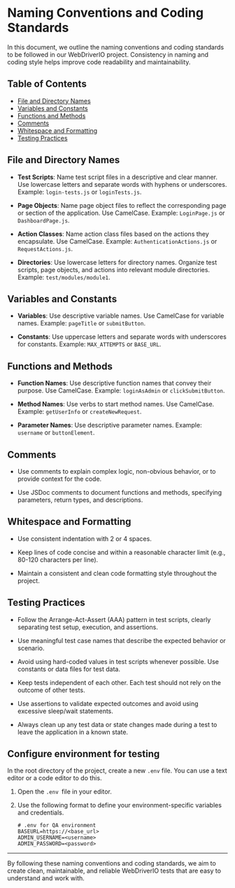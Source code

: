 # Naming Conventions and Coding Standards

In this document, we outline the naming conventions and coding standards to be followed in our WebDriverIO project. Consistency in naming and coding style helps improve code readability and maintainability.

## Table of Contents

- [File and Directory Names](#file-and-directory-names)
- [Variables and Constants](#variables-and-constants)
- [Functions and Methods](#functions-and-methods)
- [Comments](#comments)
- [Whitespace and Formatting](#whitespace-and-formatting)
- [Testing Practices](#testing-practices)

## File and Directory Names

- **Test Scripts**: Name test script files in a descriptive and clear manner. Use lowercase letters and separate words with hyphens or underscores. Example: `login-tests.js` or `loginTests.js`.

- **Page Objects**: Name page object files to reflect the corresponding page or section of the application. Use CamelCase. Example: `LoginPage.js` or `DashboardPage.js`.

- **Action Classes**: Name action class files based on the actions they encapsulate. Use CamelCase. Example: `AuthenticationActions.js` or `RequestActions.js`.

- **Directories**: Use lowercase letters for directory names. Organize test scripts, page objects, and actions into relevant module directories. Example: `test/modules/module1`.

## Variables and Constants

- **Variables**: Use descriptive variable names. Use CamelCase for variable names. Example: `pageTitle` or `submitButton`.

- **Constants**: Use uppercase letters and separate words with underscores for constants. Example: `MAX_ATTEMPTS` or `BASE_URL`.

## Functions and Methods

- **Function Names**: Use descriptive function names that convey their purpose. Use CamelCase. Example: `loginAsAdmin` or `clickSubmitButton`.

- **Method Names**: Use verbs to start method names. Use CamelCase. Example: `getUserInfo` or `createNewRequest`.

- **Parameter Names**: Use descriptive parameter names. Example: `username` or `buttonElement`.

## Comments

- Use comments to explain complex logic, non-obvious behavior, or to provide context for the code.

- Use JSDoc comments to document functions and methods, specifying parameters, return types, and descriptions.

## Whitespace and Formatting

- Use consistent indentation with 2 or 4 spaces.

- Keep lines of code concise and within a reasonable character limit (e.g., 80-120 characters per line).

- Maintain a consistent and clean code formatting style throughout the project.

## Testing Practices

- Follow the Arrange-Act-Assert (AAA) pattern in test scripts, clearly separating test setup, execution, and assertions.

- Use meaningful test case names that describe the expected behavior or scenario.

- Avoid using hard-coded values in test scripts whenever possible. Use constants or data files for test data.

- Keep tests independent of each other. Each test should not rely on the outcome of other tests.

- Use assertions to validate expected outcomes and avoid using excessive sleep/wait statements.

- Always clean up any test data or state changes made during a test to leave the application in a known state.

## Configure environment for testing
In the root directory of the project, create a new `.env` file. You can use a text editor or a code editor to do this.

1. Open the `.env `file in your editor.

2. Use the following format to define your environment-specific variables and credentials.
   ```dotenv
   # .env for QA environment
   BASEURL=https://<base_url>
   ADMIN_USERNAME=<username>
   ADMIN_PASSWORD=<password>
   ```

---

By following these naming conventions and coding standards, we aim to create clean, maintainable, and reliable WebDriverIO tests that are easy to understand and work with.